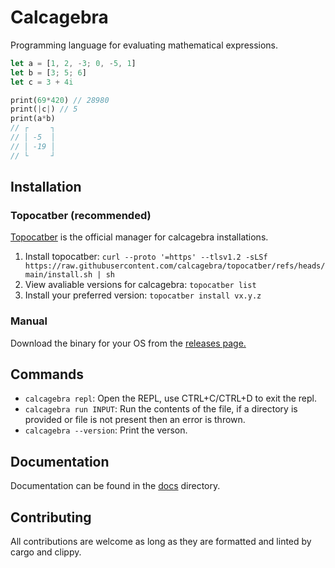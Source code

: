 # Calcagebra

Programming language for evaluating mathematical expressions.

```rust
let a = [1, 2, -3; 0, -5, 1]
let b = [3; 5; 6]
let c = 3 + 4i

print(69*420) // 28980
print(|c|) // 5
print(a*b)
// ┌     ┐
// │ -5  │
// │ -19 │
// └     ┘
```

## Installation

### Topocatber (recommended)

[Topocatber](https://github.com/calcagebra/topocatber) is the official manager for calcagebra installations.

1. Install topocatber: `curl --proto '=https' --tlsv1.2 -sLSf https://raw.githubusercontent.com/calcagebra/topocatber/refs/heads/main/install.sh | sh`
2. View avaliable versions for calcagebra: `topocatber list`
3. Install your preferred version: `topocatber install vx.y.z`

### Manual

Download the binary for your OS from the [releases page.](https://github.com/calcagebra/calcagebra/releases/latest)

## Commands

* `calcagebra repl`: Open the REPL, use CTRL+C/CTRL+D to exit the repl.
* `calcagebra run INPUT`: Run the contents of the file, if a directory is provided or file is not present then an error is thrown.
* `calcagebra --version`: Print the verson.

## Documentation

Documentation can be found in the [docs](/docs) directory.

## Contributing

All contributions are welcome as long as they are formatted and linted by cargo and clippy.

